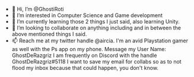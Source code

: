 - 👋 Hi, I’m @GhostiRoti
- 👀 I’m interested in Computer Science and Game development
- 🌱 I’m currently learning those 2 things I just said, also learning Unity.
- 💞️ I’m looking to collaborate on anything including and in between the above mentioned things I said.
- 📫 Reach me at my twitter handle @aircia.
       I'm an avid Playstation gamer as well with the Ps app on my phone. Message my User Name: GhostDeRazgriz
       I am frequently on Discord with the handle GhostDeRazgriz#5118
       I want to save my email for collabs so as to not flood my inbox because that could happen, you don't know.

<!---
GhostiRoti/GhostiRoti is a ✨ special ✨ repository because its `README.md` (this file) appears on your GitHub profile.
You can click the Preview link to take a look at your changes.
--->
